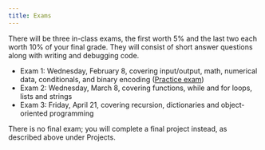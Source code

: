 ```yaml
---
title: Exams
---
```


There will be three in-class exams, the first worth 5% and the last
two each worth 10% of your final grade. They will consist of short
answer questions along with writing and debugging code.

-   Exam 1: Wednesday, February 8, covering input/output, math, numerical data,
    conditionals, and binary encoding ([Practice exam](static/exam1-practice.pdf))
-   Exam 2: Wednesday, March 8, covering functions, while and for loops, lists and
    strings
-   Exam 3: Friday, April 21, covering recursion, dictionaries and object-oriented
    programming

There is no final exam; you will complete a final project instead, as
described above under Projects.
